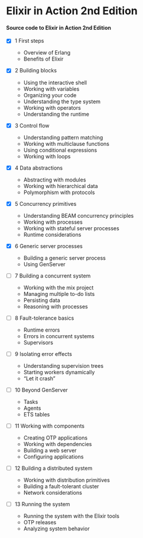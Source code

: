 # Elixir in Action 2nd Edition
#### Source code to Elixir in Action 2nd Edition
- [x] 1 First steps
  -  Overview of Erlang
  -  Benefits of Elixir
- [x] 2 Building blocks
  - Using the interactive shell
  - Working with variables
  - Organizing your code
  - Understanding the type system
  - Working with operators
  - Understanding the runtime
- [x] 3 Control flow
  - Understanding pattern matching
  - Working with multiclause functions
  - Using conditional expressions
  - Working with loops

- [x] 4 Data abstractions
  - Abstracting with modules
  - Working with hierarchical data
  - Polymorphism with protocols

- [x] 5 Concurrency primitives
  - Understanding BEAM concurrency principles
  - Working with processes
  - Working with stateful server processes
  - Runtime considerations

- [x] 6 Generic server processes
  - Building a generic server process
  - Using GenServer

- [ ] 7 Building a concurrent system
  - Working with the mix project
  - Managing multiple to-do lists
  - Persisting data
  - Reasoning with processes

- [ ] 8 Fault-tolerance basics
  - Runtime errors
  - Errors in concurrent systems
  - Supervisors

- [ ] 9 Isolating error effects
  - Understanding supervision trees
  - Starting workers dynamically
  - “Let it crash”

- [ ] 10 Beyond GenServer
  - Tasks
  - Agents
  - ETS tables

- [ ] 11 Working with components
  - Creating OTP applications
  - Working with dependencies
  - Building a web server
  - Configuring applications

- [ ] 12 Building a distributed system
  - Working with distribution primitives
  - Building a fault-tolerant cluster
  - Network considerations

- [ ] 13 Running the system
  - Running the system with the Elixir tools
  - OTP releases
  - Analyzing system behavior